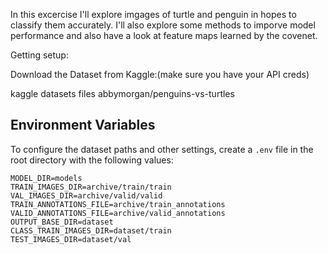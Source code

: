 In this excercise I'll explore imgages of turtle and penguin in hopes to classify them accurately. I'll also explore some methods to imporve model performance and also have a look at feature maps learned by the covenet. 




Getting setup:

Download the Dataset from Kaggle:(make sure you have your API creds)

kaggle datasets files abbymorgan/penguins-vs-turtles


## Environment Variables
To configure the dataset paths and other settings, create a `.env` file in the root directory with the following values:

```plaintext
MODEL_DIR=models
TRAIN_IMAGES_DIR=archive/train/train
VAL_IMAGES_DIR=archive/valid/valid
TRAIN_ANNOTATIONS_FILE=archive/train_annotations
VALID_ANNOTATIONS_FILE=archive/valid_annotations
OUTPUT_BASE_DIR=dataset
CLASS_TRAIN_IMAGES_DIR=dataset/train
TEST_IMAGES_DIR=dataset/val
